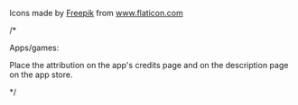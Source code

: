Icons made by <a href="https://www.flaticon.com/authors/freepik" title="Freepik">Freepik</a> from <a href="https://www.flaticon.com/" title="Flaticon"> www.flaticon.com</a>

/*

Apps/games:

Place the attribution on the app's credits page and on the description page on the app store.

*/
